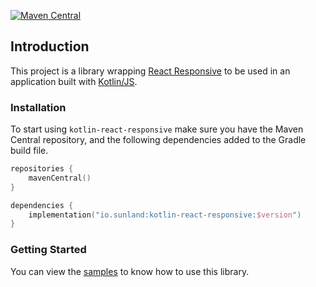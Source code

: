 [![Maven Central](https://img.shields.io/maven-central/v/io.sunland/kotlin-react-responsive)](https://mvnrepository.com/artifact/io.sunland/kotlin-react-responsive/8.2.0-pre.17-kotlin-1.6.10)

## Introduction

This project is a library wrapping [React Responsive](https://github.com/contra/react-responsive) to be used in an 
application built with [Kotlin/JS](https://kotlinlang.org/docs/reference/js-overview.html).

### Installation

To start using `kotlin-react-responsive` make sure you have the Maven Central repository, and the following dependencies added to 
the Gradle build file.

```kotlin
repositories {
    mavenCentral()
}

dependencies {
    implementation("io.sunland:kotlin-react-responsive:$version")
}
```

### Getting Started

You can view the [samples](https://github.com/sunlandx/kotlin-js-wrappers/tree/master/kotlin-react-responsive/react-responsive-samples) to know 
how to use this library.

